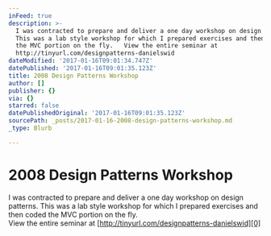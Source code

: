 ```yaml
---
inFeed: true
description: >-
  I was contracted to prepare and deliver a one day workshop on design patterns.
  This was a lab style workshop for which I prepared exercises and then coded
  the MVC portion on the fly.   View the entire seminar at
  http://tinyurl.com/designpatterns-danielswid
dateModified: '2017-01-16T09:01:34.747Z'
datePublished: '2017-01-16T09:01:35.123Z'
title: 2008 Design Patterns Workshop
author: []
publisher: {}
via: {}
starred: false
datePublishedOriginal: '2017-01-16T09:01:35.123Z'
sourcePath: _posts/2017-01-16-2008-design-patterns-workshop.md
_type: Blurb

---
```

# 2008 Design Patterns Workshop

I was contracted to prepare and deliver a one day workshop on design patterns. This was a lab style workshop for which I prepared exercises and then coded the MVC portion on the fly.   
View the entire seminar at [http://tinyurl.com/designpatterns-danielswid][0]

[0]: http://tinyurl.com/designpatterns-danielswid